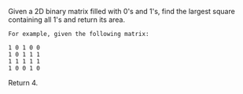Given a 2D binary matrix filled with 0's and 1's, find the largest square containing all 1's and return its area.
```
For example, given the following matrix:

1 0 1 0 0
1 0 1 1 1
1 1 1 1 1
1 0 0 1 0
```
Return 4.
